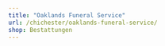 ```yaml
---
title: "Oaklands Funeral Service"
url: /chichester/oaklands-funeral-service/
shop: Bestattungen
---
```

